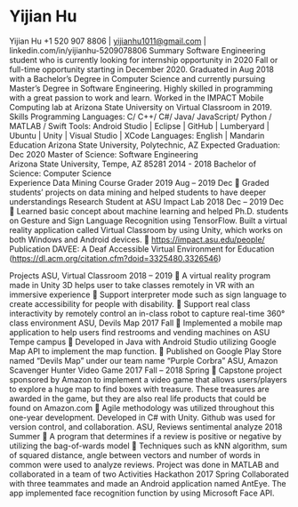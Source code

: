 # Yijian Hu
Yijian Hu
+1 520 907 8806 | yijianhu1011@gmail.com | linkedin.com/in/yijianhu-5209078806
Summary
Software Engineering student who is currently looking for internship opportunity in 2020 Fall or full-time opportunity starting in December 2020. Graduated in Aug 2018 with a Bachelor’s Degree in Computer Science and currently pursuing Master’s Degree in Software Engineering. Highly skilled in programming with a great passion to work and learn. Worked in the IMPACT Mobile Computing lab at Arizona State University on Virtual Classroom in 2019.
Skills
Programming Languages: C/ C++/ C#/ Java/ JavaScript/ Python / MATLAB / Swift
Tools: Android Studio | Eclipse | GitHub | Lumberyard | Ubuntu | Unity | Visual Studio | XCode
Languages: English | Mandarin
Education
Arizona State University, Polytechnic, AZ								 	Expected Graduation: Dec 2020
Master of Science: Software Engineering 						   
Arizona State University, Tempe, AZ 85281													2014 - 2018
Bachelor of Science: Computer Science													
Experience
Data Mining Course Grader 														2019 Aug – 2019 Dec
	Graded students’ projects on data mining and helped students to have deeper understandings 
Research Student at ASU Impact Lab													2018 Dec – 2019 Dec
	Learned basic concept about machine learning and helped Ph.D. students on Gesture and Sign Language Recognition using TensorFlow. Built a virtual reality application called Virtual Classroom by using Unity, which works on both Windows and Android devices.
	https://impact.asu.edu/people/
Publication
DAVEE: A Deaf Accessible Virtual Environment for Education (https://dl.acm.org/citation.cfm?doid=3325480.3326546)

Projects
ASU, Virtual Classroom														  			 	  2018 – 2019
	A virtual reality program made in Unity 3D helps user to take classes remotely in VR with an immersive experience
	Support interpreter mode such as sign language to create accessibility for people with disability. 
	Support real class interactivity by remotely control an in-class robot to capture real-time 360° class environment
ASU, Devils Map																				2017 Fall
	Implemented a mobile map application to help users find restrooms and vending machines on ASU Tempe campus
	Developed in Java with Android Studio utilizing Google Map API to implement the map function.
	Published on Google Play Store named “Devils Map” under our team name “Purple Corbra”
ASU, Amazon Scavenger Hunter	Video Game											 2017 Fall – 2018 Spring
	Capstone project sponsored by Amazon to implement a video game that allows users/players to explore a huge map to find boxes with treasure. These treasures are awarded in the game, but they are also real life products that could be found on Amazon.com
	Agile methodology was utilized throughout this one-year development. Developed in C# with Unity. Github was used for version control, and collaboration.
ASU, Reviews sentimental analyze														    		2018 Summer
	A program that determines if a review is positive or negative by utilizing the bag-of-wards model
	Techniques such as kNN algorithm, sum of squared distance, angle between vectors and number of words in common were used to analyze reviews. Project was done in MATLAB and collaborated in a team of two
Activities
Hackathon																				 2017 Spring
	Collaborated with three teammates and made an Android application named AntEye. The app implemented face recognition function by using Microsoft Face API.
